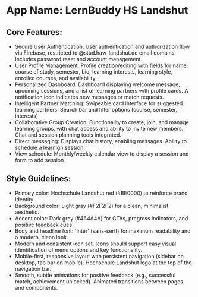 # **App Name**: LernBuddy HS Landshut

## Core Features:

- Secure User Authentication: User authentication and authorization flow via Firebase, restricted to @stud.haw-landshut.de email domains. Includes password reset and account management.
- User Profile Management: Profile creation/editing with fields for name, course of study, semester, bio, learning interests, learning style, enrolled courses, and availability.
- Personalized Dashboard: Dashboard displaying welcome message, upcoming sessions, and a list of learning partners with profile cards. A notification icon indicates new messages or match requests.
- Intelligent Partner Matching: Swipeable card interface for suggested learning partners. Search bar and filter options (course, semester, interests).
- Collaborative Group Creation: Functionality to create, join, and manage learning groups, with chat access and ability to invite new members. Chat and session planning tools integrated.
- Direct messaging: Displays chat history, enabling messages. Ability to schedule a learnign session.
- View schedule: Monthly/weekly calendar view to display a session and form to add session

## Style Guidelines:

- Primary color: Hochschule Landshut red (#BE0000) to reinforce brand identity.
- Background color: Light gray (#F2F2F2) for a clean, minimalist aesthetic.
- Accent color: Dark grey (#4A4A4A) for CTAs, progress indicators, and positive feedback cues.
- Body and headline font: 'Inter' (sans-serif) for maximum readability and a modern, clean look.
- Modern and consistent icon set. Icons should support easy visual identification of menu options and key functionality.
- Mobile-first, responsive layout with persistent navigation (sidebar on desktop, tab bar on mobile). Hochschule Landshut logo at the top of the navigation bar.
- Smooth, subtle animations for positive feedback (e.g., successful match, achievement unlocked).  Animated transitions between pages and components.